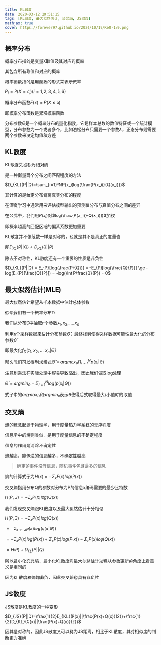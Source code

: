 ```yaml
---
title: KL散度
date: 2020-03-12 20:51:15
tags: [KL散度, 最大似然估计, 交叉熵, JS散度]
mathjax: true
cover: https://forever97.github.io/2020/10/19/Re0-1/9.png
---
```

## 概率分布

概率分布指的是变量X取值及其对应的概率

其包含所有取值和对应的概率

概率函数指的是用函数的形式来表示概率

$P_i=P(X=a_i)(i=1,2,3,4,5,6)$

概率分布函数$F(x)=P(X \le x)$

即概率分布函数是累积概率函数

分布参数$\hat\Theta$是一个概率分布的量化指数，它是样本总数的数值特征或一个统计模型，分布参数为一个或者多个，比如泊松分布只需要一个参数$\lambda$，正态分布则需要两个参数来决定均值和方差

## KL散度

KL散度又被称为相对熵

是一种衡量两个分布之间匹配程度的方法

$D_{KL}(P||Q)=\sum_{i=1}^NP(x_i)log(\frac{P(x_i)}{Q(x_i)})$

其计算的是给定分布偏离真实分布的程度

在深度学习中通常用来评估模型输出的预测值分布与真值分布之间的差异

在公式中，我们用$P(x_i)$对$log(\frac{P(x_i)}{Q(x_i)})$加权

即概率越高的匹配区域的偏离系数更加重要

KL散度并不像范数一样是对称的，也就是其不是真正的度量值

即$D_{KL}(P||Q) \neq D_{KL}(Q||P)$

除去不对称性，KL散度还有一个重要的性质是非负性

$D_{KL}(P||Q) = E_{P}[log(\frac{P}{Q})] = -E_{P}[log(\frac{Q}{P})] \ge -log(E_{P}[\frac{Q}{P}]) = -log(\int P\frac{Q}{P}) = 0$

## 最大似然估计(MLE)

最大似然估计希望从样本数据中估计总体参数

假设我们有一个概率分布D

我们从分布D中抽取n个参数$x_1,x_2,\dots,x_n$

利用n个采样数据来估计分布参数$\hat\Theta$，最终找到使得采样数据可能性最大化的分布参数$\hat\Theta$

即最大化$f_D(x_1,x_2,\dots,x_n|\hat\Theta)$

那么我们可以得到求解式$\hat\Theta=argmax_\theta \Pi_{i=1}^Np(x_i|\Theta)$

注意到乘法在实际处理中容易导致溢出，因此我们做取log处理

$\hat \Theta =argmin_\Theta - \Sigma_{i=1}^Nlog(p(x_i|\Theta))$

式子中的$argmax_\theta$和$argmin_\theta$表示$\theta$使得后式取得最大\小值时的取值

## 交叉熵

熵的概念起源于物理学，用于度量热力学系统的无序程度

信息学中的熵则类似，是用于度量信息的不确定程度

信息的作用是消除不确定性

熵越高，能传递的信息越多，不确定性越高

>确定的事件没有信息，随机事件包含最多的信息

熵的计算式子为$H(x)=-\Sigma_xP(x)log(P(x))$

交叉熵指用分布Q的参数对分布为P的信息x编码需要的最少比特数

$H(P, Q)=-\Sigma_xP(x)log(Q(x))$

我们发现交叉熵跟KL散度以及最大似然估计十分相似

$H(P,Q)=-\Sigma_xP(x)log(Q(x))$

$=-\Sigma_{x\in X}p(x)log(q(x|\Theta))$

$=-\Sigma_xP(x)log(P(x))+\Sigma_xP(x)log(P(x))-\Sigma_xP(x)log(Q(x))$

$=H(P)+D_{KL}(P||Q)$

所以最小化交叉熵，最小化KL散度和最大似然估计过程从参数更新的角度上看意义是相同的

因为KL散度和熵均非负，因此交叉熵也具有非负性

## JS散度

JS散度是KL散度的一种变形

$D_{JS}(P||Q)=\frac{1}{2}D_{KL}(P(x)||\frac{P(x)+Q(x)}{2})+\frac{1}{2}D_{KL}(Q(x)||\frac{P(x)+Q(x)}{2})$

因其是对称的，因此JS散度又可以称为JS距离，相比于KL散度，其对相似度的判断更为准确


